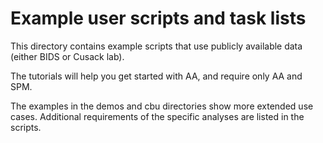 # Example user scripts and task lists

This directory contains example scripts that use publicly available data (either BIDS or Cusack lab).

The tutorials will help you get started with AA, and require only AA and SPM.

The examples in the demos and cbu directories show more extended use cases. Additional requirements of the specific analyses are listed in the scripts.

